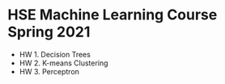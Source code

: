 # HSE Machine Learning Course Spring 2021

* HW 1. Decision Trees
* HW 2. K-means Clustering
* HW 3. Perceptron
